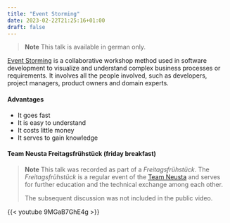 ```yaml
---
title: "Event Storming"
date: 2023-02-22T21:25:16+01:00
draft: false
---
```


> **Note** This talk is available in german only.

[Event Storming](https://www.eventstorming.com/) is a collaborative workshop method used in software development to 
visualize and understand complex business processes or requirements. It involves all the people involved, such as 
developers, project managers, product owners and domain experts.

#### Advantages

* It goes fast
* It is easy to understand
* It costs little money
* It serves to gain knowledge

#### Team Neusta Freitagsfrühstück (friday breakfast)

> **Note** This talk was recorded as part of a _Freitagsfrühstück_.
> The _Freitagsfrühstück_ is a regular event of the
> [Team Neusta](https://www.team-neusta.de/) and serves for further education
> and the technical exchange among each other.
>
> The subsequent discussion was not included in the public video.

{{< youtube 9MGaB7GhE4g >}}